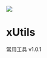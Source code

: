 [![](https://jitpack.io/v/zxy-hunan/xUtils.svg)](https://jitpack.io/#zxy-hunan/xUtils)

# xUtils
常用工具 v1.0.1

